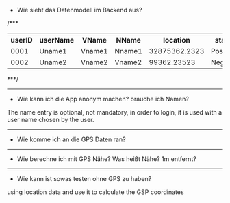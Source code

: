 
- Wie sieht das Datenmodell im Backend aus?

/***
<table class="DataModel">
  <tr>
    <th class="DataModel-yw4l"><b>userID</b></th>
    <th class="DataModel-yw4l"><b>userName</b></th>
    <th class="DataModel-yw4l"><b>VName</b></th>
    <th class="DataModel-yw4l"><b>NName</b></th>
    <th class="DataModel-yw4l"><b>location</b></th>
    <th class="DataModel-yw4l"><b>status</b></th>
  </tr>
  <tr>
    <td class="DataModel-yw4l">0001</td>
    <td class="DataModel-yw4l">Uname1</td>
    <td class="DataModel-yw4l">Vname1</td>
    <td class="DataModel-yw4l">Nname1</td>
    <td class="DataModel-yw4l">32875362.2323</td>
    <td class="DataModel-yw4l">Positive</td>
  </tr>
  <tr>
    <td class="DataModel-yw4l">0002</td>
    <td class="DataModel-yw4l">Uname2</td>
    <td class="DataModel-yw4l">Vname2</td>
    <td class="DataModel-yw4l">Vname2</td>
    <td class="DataModel-yw4l">99362.23523</td>
    <td class="DataModel-yw4l">Negative</td>
  </tr>
</table>
***/

*******************

- Wie kann ich die App anonym machen? brauche ich Namen?

The name entry is optional, not mandatory, in order to login,
 it is used with a user name chosen by the user.
 
 ******************
 
 - Wie komme ich an die GPS Daten ran?
 
  ******************
  
 - Wie berechne ich mit GPS Nähe? Was heißt Nähe? 1m entfernt?
 
  ******************
  
 - Wie kann ist sowas testen ohne GPS zu haben?

using location data and use it to calculate the GSP coordinates
